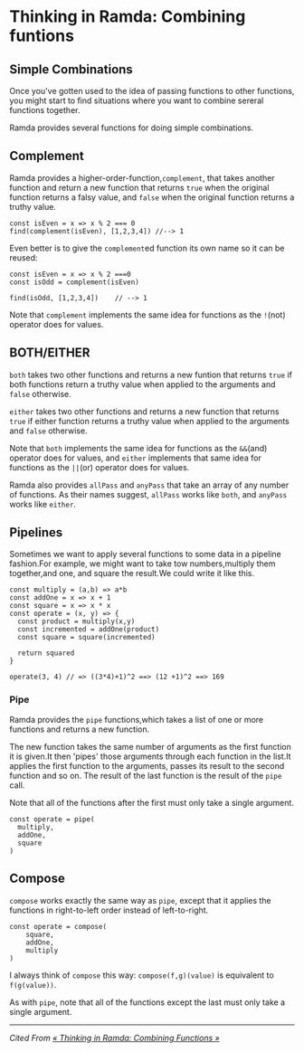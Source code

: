 # Thinking in Ramda: Combining funtions

## Simple Combinations

Once you've gotten used to the idea of passing functions to other functions, you might start to find situations where you want to combine sereral functions together.

Ramda provides several functions for doing simple combinations.

##  Complement

Ramda provides a higher-order-function,`complement`, that takes another function and return a new function that returns `true` when the original function returns a falsy value, and `false` when the original function returns a truthy value.

```
const isEven = x => x % 2 === 0
find(complement(isEven), [1,2,3,4]) //--> 1
```

Even better is to give the `complement`ed function its own name so it can be reused:

```
const isEven = x => x % 2 ===0
const isOdd = complement(isEven)

find(isOdd, [1,2,3,4])    // --> 1
```

Note that  `complement` implements the same idea for functions as the `!`(not) operator does for values.

## BOTH/EITHER

`both` takes two other functions and returns a new funtion that returns `true` if both functions return a truthy value when applied to the arguments and  `false` otherwise.

`either` takes two other functions and returns a new function that returns `true` if either function returns a truthy value when applied to the arguments and  `false` otherwise.

Note that `both` implements the same idea for  functions as the `&&`(and) operator does for values, and `either` implements that same idea for functions as the `||`(or) operator does for values.

Ramda also provides  `allPass` and `anyPass` that take an array of any number of functions. As their names suggest, `allPass` works like `both`, and  `anyPass` works like `either`.

## Pipelines

Sometimes we want to apply several functions to some data in a pipeline fashion.For example, we might want to take tow numbers,multiply them together,and one, and square the result.We could write it like this.

```
const multiply = (a,b) => a*b   
const addOne = x => x + 1
const square = x => x * x
const operate = (x, y) => {
  const product = multiply(x,y)
  const incremented = addOne(product)
  const square = square(incremented)

  return squared
}

operate(3, 4) // => ((3*4)+1)^2 ==> (12 +1)^2 ==> 169
```

### Pipe

Ramda provides the `pipe` functions,which takes a list of one or more functions and returns a new function.

The new function takes the same number of arguments as the first function it is given.It then 'pipes' those arguments through each function in the list.It applies
the first function to the arguments, passes its result to the second function and so on. The result of the last function is the result of the `pipe` call.

Note that all of the functions after the first must only take a single argument.

```
const operate = pipe(
  multiply,
  addOne,
  square
)
```

## Compose

`compose` works exactly the same way as `pipe`, except that it applies the functions in right-to-left order instead of left-to-right.

```
const operate = compose(
    square,
    addOne,
    multiply
)
```

I always think of `compose` this way: `compose(f,g)(value)` is equivalent to `f(g(value))`.

As with `pipe`, note that all of the functions except the last must only take a single argument.

***

*Cited From [« Thinking in Ramda: Combining Functions »](http://randycoulman.com/blog/2016/05/31/thinking-in-ramda-combining-functions/)*

